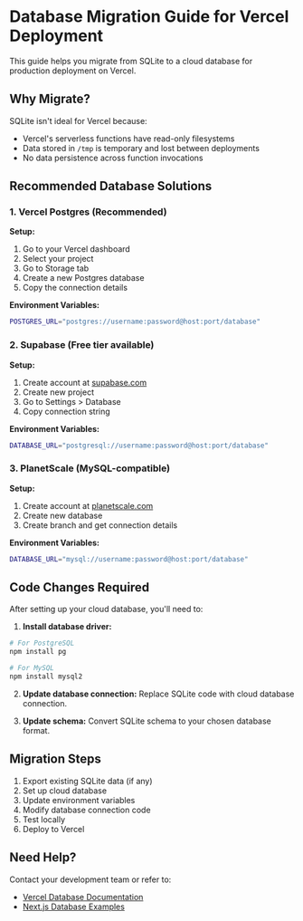 # Database Migration Guide for Vercel Deployment

This guide helps you migrate from SQLite to a cloud database for production deployment on Vercel.

## Why Migrate?

SQLite isn't ideal for Vercel because:
- Vercel's serverless functions have read-only filesystems
- Data stored in `/tmp` is temporary and lost between deployments
- No data persistence across function invocations

## Recommended Database Solutions

### 1. Vercel Postgres (Recommended)

**Setup:**
1. Go to your Vercel dashboard
2. Select your project
3. Go to Storage tab
4. Create a new Postgres database
5. Copy the connection details

**Environment Variables:**
```bash
POSTGRES_URL="postgres://username:password@host:port/database"
```

### 2. Supabase (Free tier available)

**Setup:**
1. Create account at [supabase.com](https://supabase.com)
2. Create new project
3. Go to Settings > Database
4. Copy connection string

**Environment Variables:**
```bash
DATABASE_URL="postgresql://username:password@host:port/database"
```

### 3. PlanetScale (MySQL-compatible)

**Setup:**
1. Create account at [planetscale.com](https://planetscale.com)
2. Create new database
3. Create branch and get connection details

**Environment Variables:**
```bash
DATABASE_URL="mysql://username:password@host:port/database"
```

## Code Changes Required

After setting up your cloud database, you'll need to:

1. **Install database driver:**
```bash
# For PostgreSQL
npm install pg

# For MySQL
npm install mysql2
```

2. **Update database connection:**
Replace SQLite code with cloud database connection.

3. **Update schema:**
Convert SQLite schema to your chosen database format.

## Migration Steps

1. Export existing SQLite data (if any)
2. Set up cloud database
3. Update environment variables
4. Modify database connection code
5. Test locally
6. Deploy to Vercel

## Need Help?

Contact your development team or refer to:
- [Vercel Database Documentation](https://vercel.com/docs/storage)
- [Next.js Database Examples](https://github.com/vercel/next.js/tree/canary/examples)
